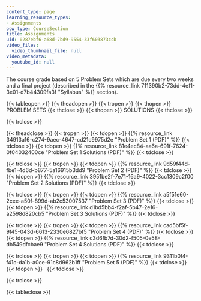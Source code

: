 ```yaml
---
content_type: page
learning_resource_types:
- Assignments
ocw_type: CourseSection
title: Assignments
uid: 0287ebf6-a68d-7bd9-9554-33f603873ccb
video_files:
  video_thumbnail_file: null
video_metadata:
  youtube_id: null
---
```


The course grade based on 5 Problem Sets which are due every two weeks and a final project (described in the {{% resource_link 711390b2-73dd-4ef1-3e01-d7b44309fa3f "Syllabus" %}} section).

{{< tableopen >}}
{{< theadopen >}}
{{< tropen >}}
{{< thopen >}}
PROBLEM SETS
{{< thclose >}}
{{< thopen >}}
SOLUTIONS
{{< thclose >}}

{{< trclose >}}

{{< theadclose >}}
{{< tropen >}}
{{< tdopen >}}
{{% resource_link 34913a16-c274-9aec-4647-cd21c9975d2e "Problem Set 1 (PDF)" %}}
{{< tdclose >}}
{{< tdopen >}}
{{% resource_link 81e4ec84-aa6a-691f-7624-0f04032400ce "Problem Set 1 Solutions (PDF)" %}}
{{< tdclose >}}

{{< trclose >}}
{{< tropen >}}
{{< tdopen >}}
{{% resource_link 9d59f44d-fbe1-4d6d-b877-5a16915b3dd9 "Problem Set 2 (PDF)" %}}
{{< tdclose >}}
{{< tdopen >}}
{{% resource_link 3951be2f-7e71-16a9-4022-3cc1309c2f00 "Problem Set 2 Solutions (PDF)" %}}
{{< tdclose >}}

{{< trclose >}}
{{< tropen >}}
{{< tdopen >}}
{{% resource_link a5f51e60-2cee-a50f-899d-ab2c53007537 "Problem Set 3 (PDF)" %}}
{{< tdclose >}}
{{< tdopen >}}
{{% resource_link d1bd5bb4-f2af-5b47-2e16-a2598d820cb5 "Problem Set 3 Solutions (PDF)" %}}
{{< tdclose >}}

{{< trclose >}}
{{< tropen >}}
{{< tdopen >}}
{{% resource_link cad5bf5f-9f45-043d-6613-2330e6827bf5 "Problem Set 4 (PDF)" %}}
{{< tdclose >}}
{{< tdopen >}}
{{% resource_link c3d6fb7d-30d2-f505-0e58-db549dfcbae9 "Problem Set 4 Solutions (PDF)" %}}
{{< tdclose >}}

{{< trclose >}}
{{< tropen >}}
{{< tdopen >}}
{{% resource_link 9311b0f4-f41c-da1b-a0ce-91c8d962b1ff "Problem Set 5 (PDF)" %}}
{{< tdclose >}}
{{< tdopen >}}
 
{{< tdclose >}}

{{< trclose >}}

{{< tableclose >}}